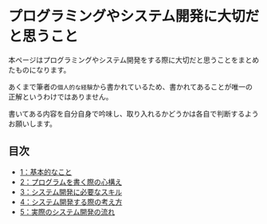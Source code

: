 # プログラミングやシステム開発に大切だと思うこと

本ページはプログラミングやシステム開発をする際に大切だと思うことをまとめたものになります。

あくまで筆者の`個人的な経験`から書かれているため、書かれてあることが唯一の正解というわけではありません。

書いてある内容を自分自身で吟味し、取り入れるかどうかは各自で判断するようお願いします。

## 目次

- [1：基本的なこと](./1-01.md)
- [2：プログラムを書く際の心構え](./2-01.md)
- [3：システム開発に必要なスキル](./3-01.md)
- [4：システム開発する際の考え方](./3-04.md)
- [5：実際のシステム開発の流れ](./5-01.md)
